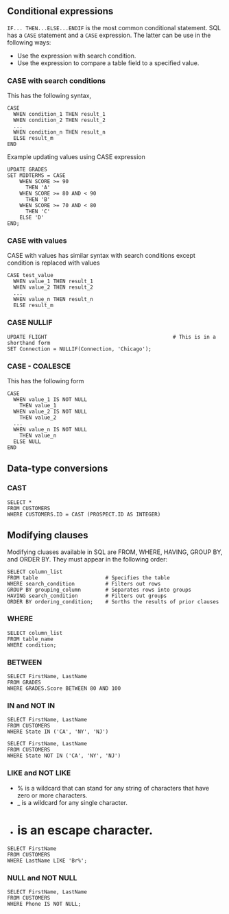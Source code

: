 ## Conditional expressions
`IF... THEN...ELSE...ENDIF` is the most common conditional statement. SQL has a `CASE` statement and a `CASE` expression. The latter can be use in the following ways:
* Use the expression with search condition.
* Use the expression to compare a table field to a specified value.

### CASE with search conditions
This has the following syntax,
```
CASE
  WHEN condition_1 THEN result_1
  WHEN condition_2 THEN result_2
  ...
  WHEN condition_n THEN result_n
  ELSE result_m
END
```
Example updating values using CASE expression
```
UPDATE GRADES
SET MIDTERMS = CASE
    WHEN SCORE >= 90
      THEN 'A'
    WHEN SCORE >= 80 AND < 90
      THEN 'B'
    WHEN SCORE >= 70 AND < 80
      THEN 'C'
    ELSE 'D'
END;
```

### CASE with values
CASE with values has similar syntax with search conditions except condition is replaced with values
```
CASE test_value
  WHEN value_1 THEN result_1
  WHEN value_2 THEN result_2
  ...
  WHEN value_n THEN result_n
  ELSE result_m
```

### CASE NULLIF
```
UPDATE FLIGHT                                         # This is in a shorthand form
SET Connection = NULLIF(Connection, 'Chicago');
```

### CASE - COALESCE
This has the following form
```
CASE
  WHEN value_1 IS NOT NULL
    THEN value_1
  WHEN value_2 IS NOT NULL
    THEN value_2
  ...
  WHEN value_n IS NOT NULL
    THEN value_n
  ELSE NULL
END
```

## Data-type conversions

### CAST
```
SELECT *
FROM CUSTOMERS
WHERE CUSTOMERS.ID = CAST (PROSPECT.ID AS INTEGER)
```

## Modifying clauses
Modifying cluases available in SQL are FROM, WHERE, HAVING, GROUP BY, and ORDER BY. They must appear in the following order:
```
SELECT column_list
FROM table                      # Specifies the table
WHERE search_condition          # Filters out rows
GROUP BY grouping_column        # Separates rows into groups
HAVING search_condition         # Filters out groups
ORDER BY ordering_condition;    # Sorths the results of prior clauses
```

### WHERE
```
SELECT column_list
FROM table_name
WHERE condition;
```

### BETWEEN
```
SELECT FirstName, LastName
FROM GRADES
WHERE GRADES.Score BETWEEN 80 AND 100
```

### IN and NOT IN
```
SELECT FirstName, LastName
FROM CUSTOMERS
WHERE State IN ('CA', 'NY', 'NJ')

SELECT FirstName, LastName
FROM CUSTOMERS
WHERE State NOT IN ('CA', 'NY', 'NJ')
```

### LIKE and NOT LIKE
* % is a wildcard that can stand for any string of characters that have zero or more characters.
* _ is a wildcard for any single character.
* # is an escape character.
```
SELECT FirstName
FROM CUSTOMERS
WHERE LastName LIKE 'Br%';
```

### NULL and NOT NULL
```
SELECT FirstName, LastName
FROM CUSTOMERS
WHERE Phone IS NOT NULL;
```
